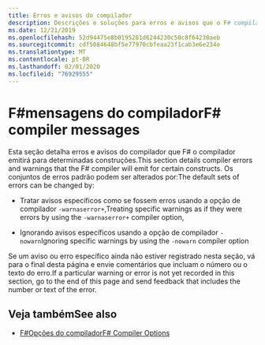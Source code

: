 ```yaml
---
title: Erros e avisos do compilador
description: Descrições e soluções para erros e avisos que o F# compilador emitirá
ms.date: 12/21/2019
ms.openlocfilehash: 52d94475e8b0195281d6244230c50c8f64230aeb
ms.sourcegitcommit: cdf5084648bf5e77970cbfeaa23f1cab3e6e234e
ms.translationtype: MT
ms.contentlocale: pt-BR
ms.lasthandoff: 02/01/2020
ms.locfileid: "76929555"
---
```

# <a name="f-compiler-messages"></a><span data-ttu-id="18ae4-103">F#mensagens do compilador</span><span class="sxs-lookup"><span data-stu-id="18ae4-103">F# compiler messages</span></span>

<span data-ttu-id="18ae4-104">Esta seção detalha erros e avisos do compilador que F# o compilador emitirá para determinadas construções.</span><span class="sxs-lookup"><span data-stu-id="18ae4-104">This section details compiler errors and warnings that the F# compiler will emit for certain constructs.</span></span> <span data-ttu-id="18ae4-105">Os conjuntos de erros padrão podem ser alterados por:</span><span class="sxs-lookup"><span data-stu-id="18ae4-105">The default sets of errors can be changed by:</span></span>

- <span data-ttu-id="18ae4-106">Tratar avisos específicos como se fossem erros usando a opção de compilador `-warnaserror+`,</span><span class="sxs-lookup"><span data-stu-id="18ae4-106">Treating specific warnings as if they were errors by using the `-warnaserror+` compiler option,</span></span>

- <span data-ttu-id="18ae4-107">Ignorando avisos específicos usando a opção de compilador `-nowarn`</span><span class="sxs-lookup"><span data-stu-id="18ae4-107">Ignoring specific warnings by using the `-nowarn` compiler option</span></span>

<span data-ttu-id="18ae4-108">Se um aviso ou erro específico ainda não estiver registrado nesta seção, vá para o final desta página e envie comentários que incluam o número ou o texto do erro.</span><span class="sxs-lookup"><span data-stu-id="18ae4-108">If a particular warning or error is not yet recorded in this section, go to the end of this page and send feedback that includes the number or text of the error.</span></span>

## <a name="see-also"></a><span data-ttu-id="18ae4-109">Veja também</span><span class="sxs-lookup"><span data-stu-id="18ae4-109">See also</span></span>

- [<span data-ttu-id="18ae4-110">F#Opções do compilador</span><span class="sxs-lookup"><span data-stu-id="18ae4-110">F# Compiler Options</span></span>](../compiler-options.md)
